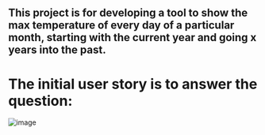 ## This project is for developing a tool to show the max temperature of every day of a particular month, starting with the current year and going x years into the past.

# The initial user story is to answer the question:
![image](https://github.com/user-attachments/assets/7863fc27-fcdb-424b-866f-4aef4ff81518)
